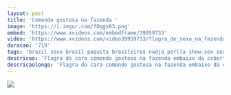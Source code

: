 ```yaml
---
layout: post
title: 'Comendo gostosa na fazenda '
image: 'https://i.imgur.com/fOqgx63.png'
embed: 'https://www.xvideos.com/embedframe/39959733'
video: 'https://www.xvideos.com/video39959733/flagra_de_sexo_na_fazenda_2018_www.rolagrande.com'
duracao: '719'
tags: 'brazil sexo brasil paquita brasileiras nadja perlla show-sex sexo-gostoso leo-stronda a-fazenda a-fazenda-10 a-fazenda2018 fernanda-lacerda sexo-na-fazenda sexo-a-fazenda-10 sexo-a-fazenda-2018 a-fazenda-2018-sexo'
descricao: 'Flagra do cara comendo gostosa na fazenda embaixo da coberta mas deixando bem claro a safadeza que estão fazendo com todos olhando.'
descricaolonga: 'Flagra do cara comendo gostosa na fazenda embaixo da coberta mas deixando bem claro a safadeza que estão fazendo com todos olhando.'
---
```

<a href="{{ page.url | prepend: site.baseurl | prepend: site.url }}"><img src="{{ page.image }}" /></a>
